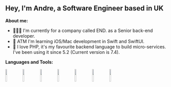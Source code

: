 <!-- Your title -->
## Hey, I'm Andre, a Software Engineer based in UK


**About me:**

- 👨🏽‍💻 I'm currently for a company called END. as a Senior back-end developer.
- :wrench: ATM I'm learning iOS/Mac development in Swift and SwiftUI.
- 💬 I love PHP, it's my favourite backend language to build micro-services. I've been using it since 5.2 (Current version is 7.4).

**Languages and Tools:** 
<p>
  <code><img width="10%" src="https://www.vectorlogo.zone/logos/docker/docker-ar21.svg"></code>
  <code><img width="10%" src="https://www.vectorlogo.zone/logos/kubernetes/kubernetes-ar21.svg"></code>
  <code><img width="10%" src="https://www.vectorlogo.zone/logos/php/php-ar21.svg"></code>
  <code><img width="10%" src="https://www.vectorlogo.zone/logos/laravel/laravel-ar21.svg"></code>
  <code><img width="10%" src="https://upload.wikimedia.org/wikipedia/en/5/53/Magento.svg"></code>
  <code><img width="10%" src="https://www.vectorlogo.zone/logos/google_cloud/google_cloud-ar21.svg"></code>
  <code><img width="10%" src="https://www.vectorlogo.zone/logos/jenkins/jenkins-ar21.svg"></code>
</p>

